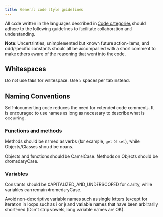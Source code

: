 ```yaml
---
title: General code style guidelines
--- 
```


All code written in the languages described in [Code categories](categories.md) should adhere to the following guidelines to facilitate collaboration and understanding.

**Note:** Uncertainties, unimplemented but known future action-items, and odd/specific constants should all be accompanied with a short comment to make others aware of the reasoning that went into the code.

## Whitespaces

Do not use tabs for whitespace. Use 2 spaces per tab instead.

## Naming Conventions

Self-documenting code reduces the need for extended code comments. It is encouraged to use names as long as necessary to describe what is occurring. 

### Functions and methods

Methods should be named as verbs (for example, `get` or `set`), while Objects/Classes should be nouns.

Objects and functions should be CamelCase. Methods on Objects should be dromedaryCase.

### Variables

Constants should be CAPITALIZED_AND_UNDERSCORED for clarity, while variables can remain dromedaryCase.

Avoid non-descriptive variable names such as single letters (except for iteration in loops such as i or j) and variable names that have been arbitrarily shortened (Don't strip vowels; long variable names are OK).
